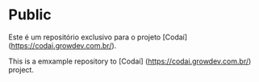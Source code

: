 # Public

Este é um repositório exclusivo para o projeto [Codaí] (https://codai.growdev.com.br/).

This is a emxample repository to [Codaí] (https://codai.growdev.com.br/) project.
